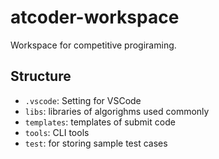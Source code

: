 # atcoder-workspace

Workspace for competitive progiraming.

## Structure

- `.vscode`: Setting for VSCode 
- `libs`: libraries of algorighms used commonly
- `templates`: templates of submit code
- `tools`: CLI tools
- `test`: for storing sample test cases
